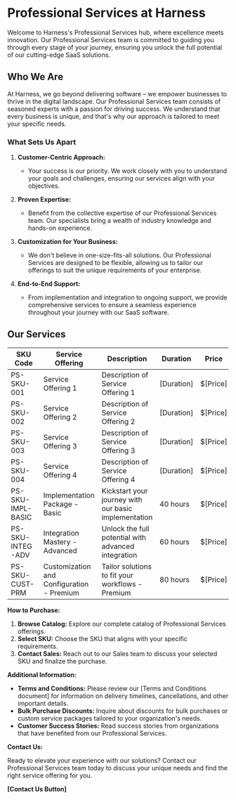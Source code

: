 # Professional Services at Harness

Welcome to Harness's Professional Services hub, where excellence meets innovation. Our Professional Services team is committed to guiding you through every stage of your journey, ensuring you unlock the full potential of our cutting-edge SaaS solutions.

## Who We Are

At Harness, we go beyond delivering software – we empower businesses to thrive in the digital landscape. Our Professional Services team consists of seasoned experts with a passion for driving success. We understand that every business is unique, and that's why our approach is tailored to meet your specific needs.

### What Sets Us Apart

1. **Customer-Centric Approach:**
   - Your success is our priority. We work closely with you to understand your goals and challenges, ensuring our services align with your objectives.

2. **Proven Expertise:**
   - Benefit from the collective expertise of our Professional Services team. Our specialists bring a wealth of industry knowledge and hands-on experience.

3. **Customization for Your Business:**
   - We don't believe in one-size-fits-all solutions. Our Professional Services are designed to be flexible, allowing us to tailor our offerings to suit the unique requirements of your enterprise.

4. **End-to-End Support:**
   - From implementation and integration to ongoing support, we provide comprehensive services to ensure a seamless experience throughout your journey with our SaaS software.

## Our Services

| **SKU Code**      | **Service Offering**                       | **Description**                                    | **Duration** | **Price** |
|-------------------|-------------------------------------------|----------------------------------------------------|--------------|-----------|
| PS-SKU-001        | Service Offering 1                        | Description of Service Offering 1                   | [Duration]   | $[Price]   |
| PS-SKU-002        | Service Offering 2                        | Description of Service Offering 2                   | [Duration]   | $[Price]   |
| PS-SKU-003        | Service Offering 3                        | Description of Service Offering 3                   | [Duration]   | $[Price]   |
| PS-SKU-004        | Service Offering 4                        | Description of Service Offering 4                   | [Duration]   | $[Price]   |
| PS-SKU-IMPL-BASIC | Implementation Package - Basic             | Kickstart your journey with our basic implementation | 40 hours     | $[Price]   |
| PS-SKU-INTEG-ADV  | Integration Mastery - Advanced             | Unlock the full potential with advanced integration | 60 hours     | $[Price]   |
| PS-SKU-CUST-PRM   | Customization and Configuration - Premium  | Tailor solutions to fit your workflows - Premium     | 80 hours     | $[Price]   |

**How to Purchase:**

1. **Browse Catalog:** Explore our complete catalog of Professional Services offerings.
2. **Select SKU:** Choose the SKU that aligns with your specific requirements.
3. **Contact Sales:** Reach out to our Sales team to discuss your selected SKU and finalize the purchase.

**Additional Information:**

- **Terms and Conditions:** Please review our [Terms and Conditions document] for information on delivery timelines, cancellations, and other important details.
- **Bulk Purchase Discounts:** Inquire about discounts for bulk purchases or custom service packages tailored to your organization's needs.
- **Customer Success Stories:** Read success stories from organizations that have benefited from our Professional Services.

**Contact Us:**

Ready to elevate your experience with our solutions? Contact our Professional Services team today to discuss your unique needs and find the right service offering for you.

**[Contact Us Button]**
